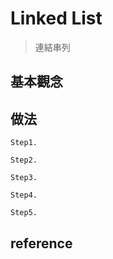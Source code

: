 # Linked List
>連結串列

## 基本觀念

      
## 做法
    Step1. 
             
    Step2. 
                         
    Step3. 
    
    Step4. 
                             
    Step5. 
     
## reference
